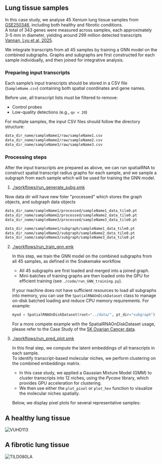 ## Lung tissue samples

In this case study, we analyse 45 Xenium lung tissue samples from [GSE250346](https://www.ncbi.nlm.nih.gov/geo/query/acc.cgi?acc=GSE250346), including both healthy and fibrotic conditions.  
A total of 343 genes were measured across samples, each approximately 3–5 mm in diameter, yielding around 299 million detected transcripts [Vannan, Lyu et al, 2025](https://doi.org/10.1038/s41588-025-02080-x).  

We integrate transcripts from all 45 samples by training a GNN model on the combined subgraphs. Graphs and subgraphs are first constructed for each sample individually, and then joined for integrative analysis.  
### Preparing input transcripts

Each sample’s input transcripts should be stored in a CSV file (`SampleName.csv`) containing both spatial coordinates and gene names.  

Before use, all transcript lists must be filtered to remove:  
- Control probes  
- Low-quality detections (e.g., `qv < 20`)  

For multiple samples, the input CSV files should follow the directory structure:  

```bash
data_dir_name/sampleName1/raw/sampleName1.csv
data_dir_name/sampleName2/raw/sampleName2.csv
data_dir_name/sampleName3/raw/sampleName3.csv
```

### Processing steps 

After the input transcripts are prepared as above, we can run spatialRNA to construct spatial transcript radius graphs for each sample, and we sample a subgraph from each sample which will be used for training the GNN model. 

  1. [./workflows/run_generate_subg.smk](https://gitlab.svi.edu.au/biocellgen-public/case_study_ipf/-/blob/main/workflows/run_generate_subg.smk?ref_type=heads)

Now data dir will have new foler "processed" which stores the graph objects, and subgraph data objects

```bash
data_dir_name/sampleName1/processed/sampleName1_data_tile0.pt
data_dir_name/sampleName2/processed/sampleName2_data_tile0.pt
data_dir_name/sampleName3/processed/sampleName3_data_tile0.pt
```

```bash
data_dir_name/sampleName1/subgraph/sampleName1_data_tile0.pt
data_dir_name/sampleName2/subgraph/sampleName2_data_tile0.pt
data_dir_name/sampleName3/subgraph/sampleName3_data_tile0.pt
```

2. [./workflows/run_train_gnn.smk](https://gitlab.svi.edu.au/biocellgen-public/case_study_ipf/-/blob/main/workflows/run_train_gnn.smk?ref_type=heads)

   In this step, we train the GNN model on the combined subgraphs from all 45 samples, as defined in the Snakemake workflow.  

   - All 45 subgraphs are first loaded and merged into a joined graph.  
   - Mini-batches of training graphs are then loaded onto the GPU for efficient training (see `./code/run_GNN_training.py`).  

   If your machine does not have sufficient resources to load all subgraphs into memory, you can use the `SpatialRNAOnDiskDataset` class to manage on-disk batched loading and reduce CPU memory requirements. For example:  

   ```python
   myod = SpatialRNAOnDiskDataset(root="../data/", pt_dir="subgraph")
   ```
    For a more compete example with the SpatialRNAOnDiskDataset usage, please refer to the Case Study of the [5K Ovarian Cancer data](https://gitlab.svi.edu.au/biocellgen-public/case_study_xenium_5k_panel/-/tree/spatialrna02?ref_type=heads).
   
3. [./workflows/run_pred_plot.smk](https://gitlab.svi.edu.au/biocellgen-public/case_study_ipf/-/blob/main/workflows/run_pred_plot.smk?ref_type=heads)

   In this final step, we compute the latent embeddings of all transcripts in each sample.  
   To identify transcript-based molecular niches, we perform clustering on the combined embeddings matrix.  

   - In this case study, we applied a Gaussian Mixture Model (GMM) to cluster transcripts into 12 niches, using the *Pycave* library, which provides GPU acceleration for clustering.  
   - We then use either the `plot_pixel` or `plot_hex` function to visualize the molecular niches spatially.  

   Below, we display pixel plots for several representative samples:



## A healthy lung tissue
![VUHD113](../figures/VUHD113.png)

## A fibrotic lung tissue
![TILD080LA](../figures/TILD080LA.png)


